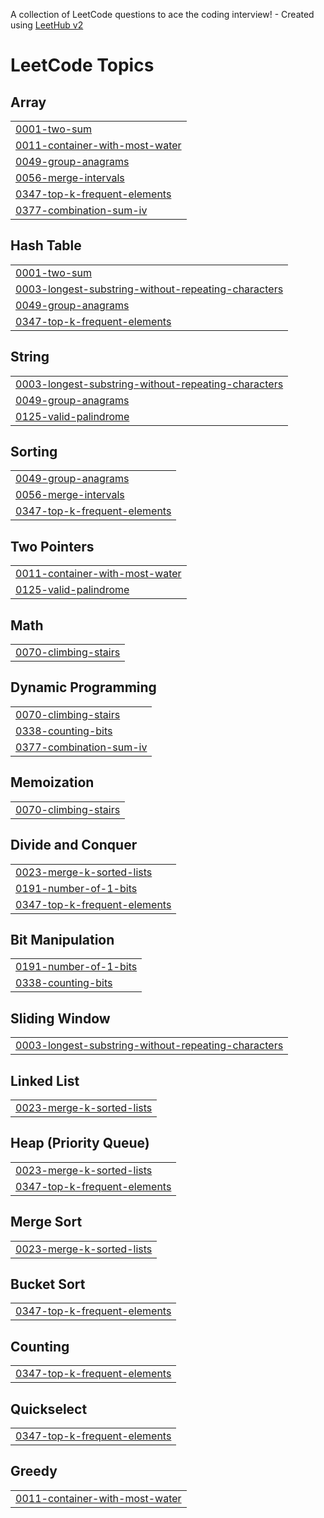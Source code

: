 A collection of LeetCode questions to ace the coding interview! - Created using [LeetHub v2](https://github.com/arunbhardwaj/LeetHub-2.0)
<!---LeetCode Topics Start-->
# LeetCode Topics
## Array
|  |
| ------- |
| [0001-two-sum](https://github.com/nealprabhu/leetcode/tree/master/0001-two-sum) |
| [0011-container-with-most-water](https://github.com/nealprabhu/leetcode/tree/master/0011-container-with-most-water) |
| [0049-group-anagrams](https://github.com/nealprabhu/leetcode/tree/master/0049-group-anagrams) |
| [0056-merge-intervals](https://github.com/nealprabhu/leetcode/tree/master/0056-merge-intervals) |
| [0347-top-k-frequent-elements](https://github.com/nealprabhu/leetcode/tree/master/0347-top-k-frequent-elements) |
| [0377-combination-sum-iv](https://github.com/nealprabhu/leetcode/tree/master/0377-combination-sum-iv) |
## Hash Table
|  |
| ------- |
| [0001-two-sum](https://github.com/nealprabhu/leetcode/tree/master/0001-two-sum) |
| [0003-longest-substring-without-repeating-characters](https://github.com/nealprabhu/leetcode/tree/master/0003-longest-substring-without-repeating-characters) |
| [0049-group-anagrams](https://github.com/nealprabhu/leetcode/tree/master/0049-group-anagrams) |
| [0347-top-k-frequent-elements](https://github.com/nealprabhu/leetcode/tree/master/0347-top-k-frequent-elements) |
## String
|  |
| ------- |
| [0003-longest-substring-without-repeating-characters](https://github.com/nealprabhu/leetcode/tree/master/0003-longest-substring-without-repeating-characters) |
| [0049-group-anagrams](https://github.com/nealprabhu/leetcode/tree/master/0049-group-anagrams) |
| [0125-valid-palindrome](https://github.com/nealprabhu/leetcode/tree/master/0125-valid-palindrome) |
## Sorting
|  |
| ------- |
| [0049-group-anagrams](https://github.com/nealprabhu/leetcode/tree/master/0049-group-anagrams) |
| [0056-merge-intervals](https://github.com/nealprabhu/leetcode/tree/master/0056-merge-intervals) |
| [0347-top-k-frequent-elements](https://github.com/nealprabhu/leetcode/tree/master/0347-top-k-frequent-elements) |
## Two Pointers
|  |
| ------- |
| [0011-container-with-most-water](https://github.com/nealprabhu/leetcode/tree/master/0011-container-with-most-water) |
| [0125-valid-palindrome](https://github.com/nealprabhu/leetcode/tree/master/0125-valid-palindrome) |
## Math
|  |
| ------- |
| [0070-climbing-stairs](https://github.com/nealprabhu/leetcode/tree/master/0070-climbing-stairs) |
## Dynamic Programming
|  |
| ------- |
| [0070-climbing-stairs](https://github.com/nealprabhu/leetcode/tree/master/0070-climbing-stairs) |
| [0338-counting-bits](https://github.com/nealprabhu/leetcode/tree/master/0338-counting-bits) |
| [0377-combination-sum-iv](https://github.com/nealprabhu/leetcode/tree/master/0377-combination-sum-iv) |
## Memoization
|  |
| ------- |
| [0070-climbing-stairs](https://github.com/nealprabhu/leetcode/tree/master/0070-climbing-stairs) |
## Divide and Conquer
|  |
| ------- |
| [0023-merge-k-sorted-lists](https://github.com/nealprabhu/leetcode/tree/master/0023-merge-k-sorted-lists) |
| [0191-number-of-1-bits](https://github.com/nealprabhu/leetcode/tree/master/0191-number-of-1-bits) |
| [0347-top-k-frequent-elements](https://github.com/nealprabhu/leetcode/tree/master/0347-top-k-frequent-elements) |
## Bit Manipulation
|  |
| ------- |
| [0191-number-of-1-bits](https://github.com/nealprabhu/leetcode/tree/master/0191-number-of-1-bits) |
| [0338-counting-bits](https://github.com/nealprabhu/leetcode/tree/master/0338-counting-bits) |
## Sliding Window
|  |
| ------- |
| [0003-longest-substring-without-repeating-characters](https://github.com/nealprabhu/leetcode/tree/master/0003-longest-substring-without-repeating-characters) |
## Linked List
|  |
| ------- |
| [0023-merge-k-sorted-lists](https://github.com/nealprabhu/leetcode/tree/master/0023-merge-k-sorted-lists) |
## Heap (Priority Queue)
|  |
| ------- |
| [0023-merge-k-sorted-lists](https://github.com/nealprabhu/leetcode/tree/master/0023-merge-k-sorted-lists) |
| [0347-top-k-frequent-elements](https://github.com/nealprabhu/leetcode/tree/master/0347-top-k-frequent-elements) |
## Merge Sort
|  |
| ------- |
| [0023-merge-k-sorted-lists](https://github.com/nealprabhu/leetcode/tree/master/0023-merge-k-sorted-lists) |
## Bucket Sort
|  |
| ------- |
| [0347-top-k-frequent-elements](https://github.com/nealprabhu/leetcode/tree/master/0347-top-k-frequent-elements) |
## Counting
|  |
| ------- |
| [0347-top-k-frequent-elements](https://github.com/nealprabhu/leetcode/tree/master/0347-top-k-frequent-elements) |
## Quickselect
|  |
| ------- |
| [0347-top-k-frequent-elements](https://github.com/nealprabhu/leetcode/tree/master/0347-top-k-frequent-elements) |
## Greedy
|  |
| ------- |
| [0011-container-with-most-water](https://github.com/nealprabhu/leetcode/tree/master/0011-container-with-most-water) |
<!---LeetCode Topics End-->